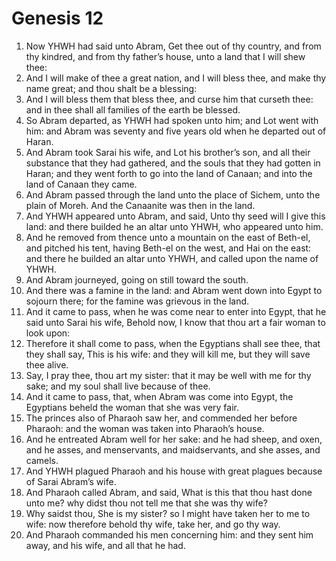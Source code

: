 ﻿# Genesis 12
1. Now YHWH had said unto Abram, Get thee out of thy country, and from thy kindred, and from thy father’s house, unto a land that I will shew thee: 
2. And I will make of thee a great nation, and I will bless thee, and make thy name great; and thou shalt be a blessing: 
3. And I will bless them that bless thee, and curse him that curseth thee: and in thee shall all families of the earth be blessed. 
4. So Abram departed, as YHWH had spoken unto him; and Lot went with him: and Abram was seventy and five years old when he departed out of Haran. 
5. And Abram took Sarai his wife, and Lot his brother’s son, and all their substance that they had gathered, and the souls that they had gotten in Haran; and they went forth to go into the land of Canaan; and into the land of Canaan they came. 
6.  And Abram passed through the land unto the place of Sichem, unto the plain of Moreh. And the Canaanite was then in the land. 
7. And YHWH appeared unto Abram, and said, Unto thy seed will I give this land: and there builded he an altar unto YHWH, who appeared unto him. 
8. And he removed from thence unto a mountain on the east of Beth-el, and pitched his tent, having Beth-el on the west, and Hai on the east: and there he builded an altar unto YHWH, and called upon the name of YHWH. 
9. And Abram journeyed, going on still toward the south. 
10.  And there was a famine in the land: and Abram went down into Egypt to sojourn there; for the famine was grievous in the land. 
11. And it came to pass, when he was come near to enter into Egypt, that he said unto Sarai his wife, Behold now, I know that thou art a fair woman to look upon: 
12. Therefore it shall come to pass, when the Egyptians shall see thee, that they shall say, This is his wife: and they will kill me, but they will save thee alive. 
13. Say, I pray thee, thou art my sister: that it may be well with me for thy sake; and my soul shall live because of thee. 
14.  And it came to pass, that, when Abram was come into Egypt, the Egyptians beheld the woman that she was very fair. 
15. The princes also of Pharaoh saw her, and commended her before Pharaoh: and the woman was taken into Pharaoh’s house. 
16. And he entreated Abram well for her sake: and he had sheep, and oxen, and he asses, and menservants, and maidservants, and she asses, and camels. 
17. And YHWH plagued Pharaoh and his house with great plagues because of Sarai Abram’s wife. 
18. And Pharaoh called Abram, and said, What is this that thou hast done unto me? why didst thou not tell me that she was thy wife? 
19. Why saidst thou, She is my sister? so I might have taken her to me to wife: now therefore behold thy wife, take her, and go thy way. 
20. And Pharaoh commanded his men concerning him: and they sent him away, and his wife, and all that he had. 
